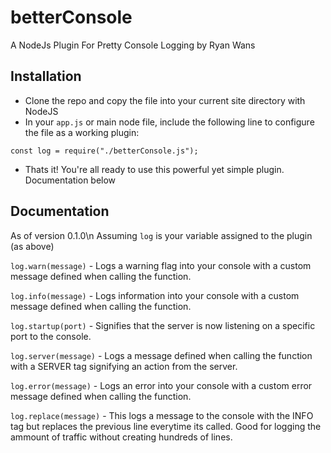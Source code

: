 # betterConsole
A NodeJs Plugin For Pretty Console Logging by Ryan Wans

## Installation
- Clone the repo and copy the file into your current site directory with NodeJS
- In your ```app.js``` or main node file, include the following line to configure the file as a working plugin:
```
const log = require("./betterConsole.js");
```
- Thats it! You're all ready to use this powerful yet simple plugin. Documentation below



## Documentation
As of version 0.1.0\n
Assuming ```log``` is your variable assigned to the plugin (as above)

```log.warn(message)``` - Logs a warning flag into your console with a custom message defined when calling the function.

```log.info(message)``` - Logs information into your console with a custom message defined when calling the function.

```log.startup(port)``` - Signifies that the server is now listening on a specific port to the console.

```log.server(message)``` - Logs a message defined when calling the function with a SERVER tag signifying an action from the server.

```log.error(message)``` - Logs an error into your console with a custom error message defined when calling the function.

```log.replace(message)``` - This logs a message to the console with the INFO tag but replaces the previous line everytime its called. Good for logging the ammount of traffic without creating hundreds of lines.

